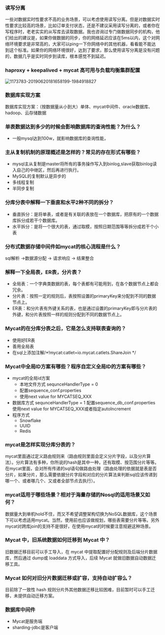 ### 读写分离

一些对数据实时性要求不高的业务场景，可以考虑使用读写分离。但是对数据实时性要求比较高的场景，比如订单支付状态，还是不建议采用读写分离的，或者你在写程序时，老老实实的从写库去读取数据。我也咨询过专门做数据同步的机构，他们给出的建议是，如果你做数据的同步，你的网络延迟应该在5ms以内，这个对网络环境要求是非常高的，大家可以ping一下你网络中的其他机器，看看能不能达到这个标准。如果你的网络环境很好，达到了要求，那么使用读写分离是没有问题的，数据几乎是实时同步到读库，根本感觉不到延迟。

### haproxy + keepalived + mycat 高可用与负载均衡集群配置

![1173783-20190620181658199-1984918827](D:\document\image\1173783-20190620181658199-1984918827.png)

### 数据库实现方案
数据库实现方案：（按数据量从小到大）单体、mycat中间件、oracle数据库、hadoop、云存储数据



### 单表数据达到多少的时候会影响数据库的查询性能？为什么？
- 一般mysql达到100w，就影响数据库的查询性能，

### 主从复制机制的原理概述是怎样的？常见的存在形式有哪些？

- mysql主从复制是master将所有的事务操作写入到binlog,slave获取binlog读入自己的中继区，然后再进行执行。
- MySQL的复制默认是异步的
- 多线程复制
- 半同步复制


### 分库分表中解释一下垂直和水平2种不同的拆分？

- 垂直拆分：是将单表，或者是有关联的表放在一个数据库，把原有的一个数据库拆分成若干个数据库。
- 水平拆分：是将一个很大的表，通过取模，按照日期范围等等拆分成若干个小表

### 分布式数据存储中间件如mycat的核心流程是什么？
sql解析 ->数据源分配 -> 请求响应 -> 结果整合

### 解释一下全局表，ER表，分片表？
- 全局表：一个字典类数据的表，每个表都有可能用到，在各个数据节点上都会冗余。
- 分片表：按照一定的规则后，表按照设置的primaryKey来分配到不同的数据节点上。
- ER表：和分片表有外键关系的表，也是通过设置的primaryKey即与分片表的外键，和分片表按照一样的规则分配到不同的数据节点上。
### Mycat的在分库分表之后，它是怎么支持联表查询的？
- 使用好ER表
- 善用全局表
- 在sql上添加注解/*!mycat:catlet=io.mycat.catlets.ShareJoin */

###  Mycat中全局ID方案有哪些？程序自定义全局ID的方案有哪些？
- mycat的全局id方案
  - 本地文件方式 sequnceHandlerType = 0
  - 配置sequence_conf.properties
  - 使用next value for MYCATSEQ_XXX
- 数据库方式
sequnceHandlerType = 1
配置sequence_db_conf.properties
使用next value for MYCATSEQ_XXX或者指定autoIncrement
- 程序方式
  - Snowflake
  - UUID
  - Redis


### mycat是怎样实现分库分表的？

mycat里面通过定义路由规则来（路由规则里面会定义分片字段，以及分片算法）。分片算法有多种，你所说的hash是其中一种，还有取模、按范围分片等等。在mycat里面，会对所有传递的sql语句做路由处理（路由处理的依据就是表是否分片，如果分片，那么需要依据分片字段和对应的分片算法来判断sql应该传递到哪一个、或者哪几个、又或者全部节点去执行）。

### mycat适用于哪些场景？相对于海量存储的Nosql的适用场景又如何？

数据量大到单机hold不住，而又不希望调整架构切换为NoSQL数据库，这个场景下可以考虑适用mycat。当然，使用前也应该做规划，哪些表需要分片等等。另外mycat对跨库join的支持不是很好，在使用mycat的时候要注意规避这种场景。

### Mycat 中，旧系统数据如何迁移到 Mycat 中？

旧数据迁移目前可以手工导入，在 mycat 中提取配置好分配规则及后端分片数据库，然后通过 dump或 loaddata 方式导入，后续 Mycat 就做旧数据自动数据迁移工具。

### Mycat 如何对旧分片数据迁移或扩容，支持自动扩容么？

目前除了一致性 hash 规则分片外其他数据迁移比较困难，目前暂时可以手工迁移，未提供自动迁移方案。

### 数据库中间件
- Mycat是服务端
- sharding-jdbc是客户端